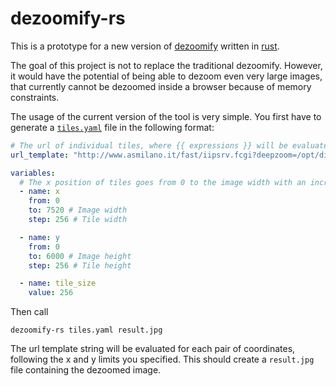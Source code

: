 # dezoomify-rs

This is a prototype for a new version of
[dezoomify](https://github.com/lovasoa/dezoomify)
written in [rust](https://www.rust-lang.org/).

The goal of this project is not to replace the traditional dezoomify.
However, it would have the potential of being able to dezoom even 
very large images, that currently cannot be dezoomed inside a browser
because of memory constraints.

The usage of the current version of the tool is very simple.
You first have to generate a [`tiles.yaml`](./example.yaml)
file in the following format:

```yaml
# The url of individual tiles, where {{ expressions }} will be evaluated using the variables below
url_template: "http://www.asmilano.it/fast/iipsrv.fcgi?deepzoom=/opt/divenire/files/./tifs/05/63/563559.tif_files/13/{{x/tile_size}}_{{y/tile_size}}.jpg"

variables:
  # The x position of tiles goes from 0 to the image width with an increment of the tile width
  - name: x
    from: 0
    to: 7520 # Image width
    step: 256 # Tile width

  - name: y
    from: 0
    to: 6000 # Image height
    step: 256 # Tile height

  - name: tile_size
    value: 256
```

Then call

```
dezoomify-rs tiles.yaml result.jpg
```

The url template string will be evaluated for each pair of coordinates,
following the x and y limits you specified.
This should create a `result.jpg` file containing the dezoomed image.